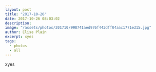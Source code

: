 ```yaml
---
layout: post
title: "2017-10-26"
date: 2017-10-26 08:03:02
description: 
image: "/assets/photos/201710/998741aed976f443dff04aac1771e315.jpg"
author: Elise Plain
excerpt: xyes
tags: 
  - photos
  - all
---
```


xyes
<p></p>

